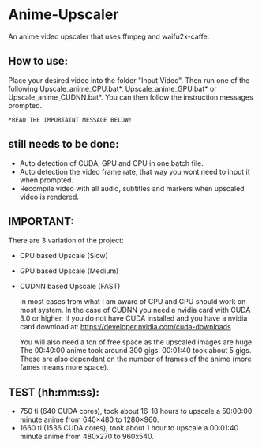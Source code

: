 # Anime-Upscaler
An anime video upscaler that uses ffmpeg and waifu2x-caffe.

## How to use: ##

Place your desired video into the folder "Input Video". Then run one of the following Upscale_anime_CPU.bat*, Upscale_anime_GPU.bat* or Upscale_anime_CUDNN.bat*. You can then follow the instruction messages prompted.

	*READ THE IMPORTATNT MESSAGE BELOW!

## still needs to be done: ##

* Auto detection of CUDA, GPU and CPU in one batch file.
* Auto detection the video frame rate, that way you wont need to input it when prompted.
* Recompile video with all audio, subtitles and markers when upscaled video is rendered.

## IMPORTANT: ##

There are 3 variation of the project:
* CPU based Upscale (Slow)
* GPU based Upscale (Medium)
* CUDNN based Upscale (FAST)

	In most cases from what I am aware of CPU and GPU should work on most system.
	In the case of CUDNN you need a nvidia card with CUDA 3.0 or higher.
	If you do not have CUDA installed and you have a nvidia card download at:
	https://developer.nvidia.com/cuda-downloads

	You will also need a ton of free space as the upscaled images are huge.
	The 00:40:00 anime took around 300 gigs. 00:01:40 took about 5 gigs.
	These are also dependant on the number of frames of the anime (more fames means more space).

## TEST (hh:mm:ss): ##

* 750  ti (640 CUDA cores), took about 16-18 hours to upscale a 50:00:00 minute anime from 640×480 to 1280×960.
* 1660 ti (1536 CUDA cores), took about 1 hour to upscale a 00:01:40 minute anime from 480x270 to 960x540.
